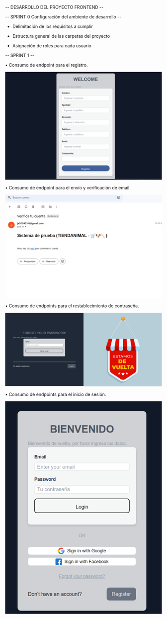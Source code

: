 -- DESARROLLO DEL PROYECTO FRONTEND --

-- SPRINT 0 Configuración del ambiente de desarrollo --

- Delimitación de los requisitos a cumplir

- Estructura general de las carpetas del proyecto

- Asignación de roles para cada usuario


-- SPRINT 1 -- 

•	Consumo de endpoint para el registro.

![alt text](image.png)

•	Consumo de endpoint para el envío y verificación de email.

![alt text](image-1.png)

•	Consumo de endpoints para el restablecimiento de contraseña.

![alt text](image-2.png)

•	Consumo de endpoints para el inicio de sesión.

![alt text](image-3.png)

